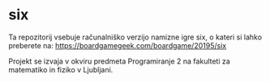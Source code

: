 ﻿# six

Ta repozitorij vsebuje računalniško verzijo namizne igre six, o kateri si lahko preberete na: https://boardgamegeek.com/boardgame/20195/six

Projekt se izvaja v okviru predmeta Programiranje 2 na fakulteti za matematiko in fiziko v Ljubljani.

